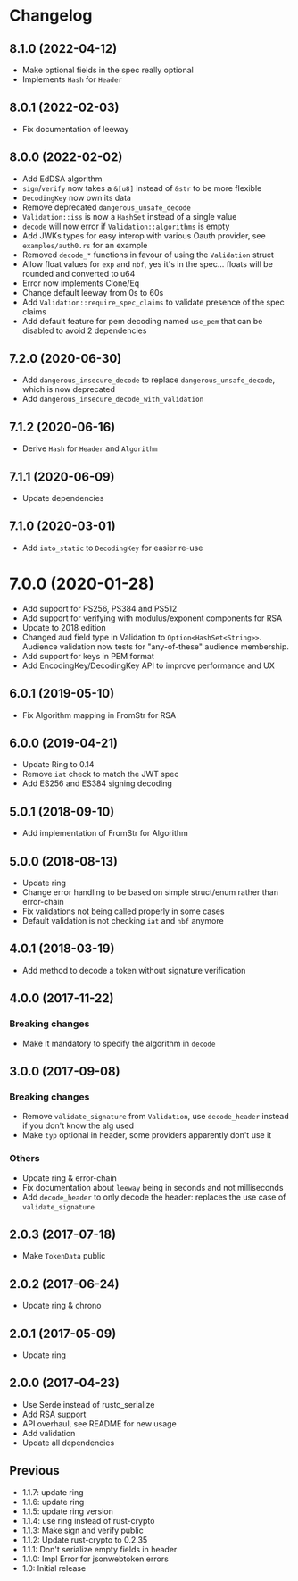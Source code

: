 # Changelog

## 8.1.0 (2022-04-12)

- Make optional fields in the spec really optional
- Implements `Hash` for `Header`

## 8.0.1 (2022-02-03)

- Fix documentation of leeway


## 8.0.0 (2022-02-02)
 
- Add EdDSA algorithm
- `sign`/`verify` now takes a `&[u8]` instead of `&str` to be more flexible
- `DecodingKey` now own its data
- Remove deprecated `dangerous_unsafe_decode`
- `Validation::iss` is now a `HashSet` instead of a single value
- `decode` will now error if `Validation::algorithms` is empty
- Add JWKs types for easy interop with various Oauth provider, see `examples/auth0.rs` for an example
- Removed `decode_*` functions in favour of using the `Validation` struct
- Allow float values for `exp` and `nbf`, yes it's in the spec... floats will be rounded and converted to u64
- Error now implements Clone/Eq
- Change default leeway from 0s to 60s
- Add `Validation::require_spec_claims` to validate presence of the spec claims
- Add default feature for pem decoding named `use_pem` that can be disabled to avoid 2 dependencies

## 7.2.0 (2020-06-30)

- Add `dangerous_insecure_decode` to replace `dangerous_unsafe_decode`, which is now deprecated
- Add `dangerous_insecure_decode_with_validation`

## 7.1.2 (2020-06-16)

- Derive `Hash` for `Header` and `Algorithm`

## 7.1.1 (2020-06-09)

- Update dependencies

## 7.1.0 (2020-03-01)

- Add `into_static` to `DecodingKey` for easier re-use

# 7.0.0 (2020-01-28)

- Add support for PS256, PS384 and PS512
- Add support for verifying with modulus/exponent components for RSA
- Update to 2018 edition
- Changed aud field type in Validation to `Option<HashSet<String>>`.  Audience 
  validation now tests for "any-of-these" audience membership.
- Add support for keys in PEM format
- Add EncodingKey/DecodingKey API to improve performance and UX

## 6.0.1 (2019-05-10)

- Fix Algorithm mapping in FromStr for RSA

## 6.0.0 (2019-04-21)

- Update Ring to 0.14
- Remove `iat` check to match the JWT spec
- Add ES256 and ES384 signing decoding

## 5.0.1 (2018-09-10)

- Add implementation of FromStr for Algorithm

## 5.0.0 (2018-08-13)

- Update ring
- Change error handling to be based on simple struct/enum rather than error-chain
- Fix validations not being called properly in some cases
- Default validation is not checking `iat` and `nbf` anymore

## 4.0.1 (2018-03-19)

- Add method to decode a token without signature verification

## 4.0.0 (2017-11-22)

### Breaking changes

- Make it mandatory to specify the algorithm in `decode`

## 3.0.0 (2017-09-08)

### Breaking changes
- Remove `validate_signature` from `Validation`, use `decode_header` instead if you don't know the alg used
- Make `typ` optional in header, some providers apparently don't use it

### Others

- Update ring & error-chain
- Fix documentation about `leeway` being in seconds and not milliseconds
- Add `decode_header` to only decode the header: replaces the use case of `validate_signature`

## 2.0.3 (2017-07-18)

- Make `TokenData` public

## 2.0.2 (2017-06-24)

- Update ring & chrono

## 2.0.1 (2017-05-09)

- Update ring

## 2.0.0 (2017-04-23)

- Use Serde instead of rustc_serialize
- Add RSA support
- API overhaul, see README for new usage
- Add validation
- Update all dependencies

## Previous

- 1.1.7: update ring
- 1.1.6: update ring
- 1.1.5: update ring version
- 1.1.4: use ring instead of rust-crypto
- 1.1.3: Make sign and verify public
- 1.1.2: Update rust-crypto to 0.2.35
- 1.1.1: Don't serialize empty fields in header
- 1.1.0: Impl Error for jsonwebtoken errors
- 1.0: Initial release
